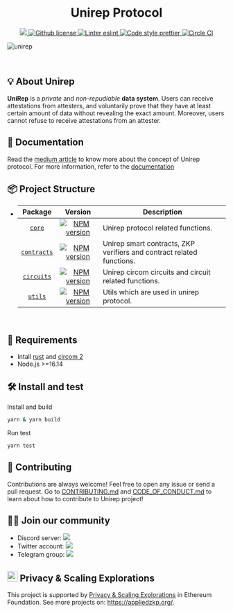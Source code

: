 <p align="center">
    <h1 align="center">Unirep Protocol</h1>
</p>

<p align="center">
    <a href="https://github.com/unirep/unirep">
        <img src="https://img.shields.io/badge/project-unirep-blue.svg?style=flat-square">
    </a>
    <a href="https://github.com/unirep/unirep/blob/master/LICENSE">
        <img alt="Github license" src="https://img.shields.io/github/license/unirep/unirep.svg?style=flat-square">
    </a>
    <a href="https://eslint.org/">
        <img alt="Linter eslint" src="https://img.shields.io/badge/linter-eslint-8080f2?style=flat-square&logo=eslint">
    </a>
    <a href="https://prettier.io/">
        <img alt="Code style prettier" src="https://img.shields.io/badge/code%20style-prettier-f8bc45?style=flat-square&logo=prettier">
    </a>
    <a href="https://dl.circleci.com/status-badge/redirect/gh/Unirep/Unirep/tree/main">
        <img alt="Circle CI" src="https://img.shields.io/circleci/build/github/Unirep/Unirep/main?style=flat-square">
    </a>
</p>

![unirep](https://user-images.githubusercontent.com/16527634/206505107-c27e9c4f-f954-40c4-8b65-103392561fd0.png)





​
## 💡 About Unirep
**UniRep** is a *private* and *non-repudiable* **data system**. Users can receive attestations from attesters, and voluntarily prove that they have at least certain amount of data without revealing the exact amount. Moreover, users cannot refuse to receive attestations from an attester.

## 📘 Documentation

Read the [medium article](https://medium.com/privacy-scaling-explorations/unirep-a-private-and-non-repudiable-reputation-system-7fb5c6478549) to know more about the concept of Unirep protocol.
For more information, refer to the [documentation](https://developer.unirep.io/)

## 📦 Project Structure
-
    | Package | Version | Description |
    |:--:|:--:|--|
    | [`core`](./packages/core/) | <a href="https://www.npmjs.com/package/@unirep/core"><img alt="NPM version" src="https://img.shields.io/npm/v/@unirep/core?color=%230004&style=flat-square" /></a> | Unirep protocol related functions. |
    | [`contracts`](./packages/contracts/) | <a href="https://www.npmjs.com/package/@unirep/contracts"><img alt="NPM version" src="https://img.shields.io/npm/v/@unirep/contracts?color=%230004&style=flat-square" /></a> | Unirep smart contracts, ZKP verifiers and contract related functions. |
    | [`circuits`](./packages/circuits/) | <a href="https://www.npmjs.com/package/@unirep/circuits"><img alt="NPM version" src="https://img.shields.io/npm/v/@unirep/circuits?color=%230004&style=flat-square" /></a> | Unirep circom circuits and circuit related functions. |
    | [`utils`](./packages/utils) | <a href="https://www.npmjs.com/package/@unirep/utils"><img alt="NPM version" src="https://img.shields.io/npm/v/@unirep/utils?color=%230004&style=flat-square" /></a> | Utils which are used in unirep protocol. |
​
## 🔋 Requirements

- Intall [rust](https://www.rust-lang.org/tools/install) and [circom 2](https://docs.circom.io/getting-started/installation/)
- Node.js >=16.14

## 🛠 Install and test

Install and build

```bash
yarn & yarn build
```

Run test

```bash
yarn test
```

## 🎯 Contributing

Contributions are always welcome! Feel free to open any issue or send a pull request.
Go to [CONTRIBUTING.md](./CONTRIBUTING.md) and [CODE_OF_CONDUCT.md](./CODE_OF_CONDUCT.md) to learn about how to contribute to Unirep project!

## 🙌🏻 Join our community
- Discord server: <a href="https://discord.gg/VzMMDJmYc5"><img src="https://img.shields.io/discord/931582072152281188?label=Discord&style=flat-square&logo=discord"></a>
- Twitter account: <a href="https://twitter.com/UniRep_Protocol"><img src="https://img.shields.io/twitter/follow/UniRep_Protocol?style=flat-square&logo=twitter"></a>
- Telegram group: <a href="https://t.me/unirep"><img src="https://img.shields.io/badge/telegram-@unirep-blue.svg?style=flat-square&logo=telegram"></a>

## <img height="24" src="https://ethereum.org/static/a183661dd70e0e5c70689a0ec95ef0ba/13c43/eth-diamond-purple.png"> Privacy & Scaling Explorations

This project is supported by [Privacy & Scaling Explorations](https://github.com/privacy-scaling-explorations) in Ethereum Foundation.
See more projects on: https://appliedzkp.org/.
